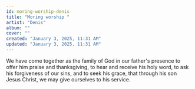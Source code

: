 ```yaml
---
id: moring-worship-denis
title: "Moring worship "
artist: "Denis"
album: ""
cover: ""
created: "January 3, 2025, 11:31 AM"
updated: "January 3, 2025, 11:31 AM"
---
```


We have come together as the family of God in 
our father's presence to offer him praise and thanksgiving, to hear and receive his holy word, to ask his forgiveness of our sins, and to seek his grace, that through his son Jesus Christ, we may give ourselves to his service. 